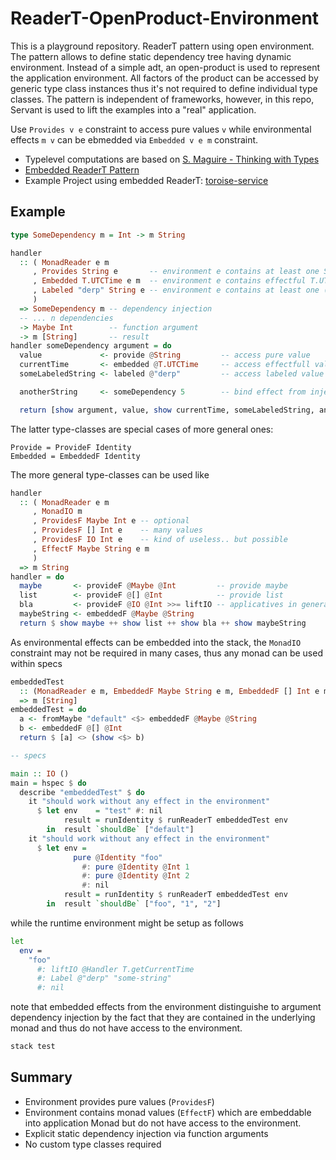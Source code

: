 # ReaderT-OpenProduct-Environment

This is a playground repository. ReaderT pattern using open environment. The pattern allows to define static dependency tree having dynamic environment.
Instead of a simple adt, an open-product is used to represent the application environment.
All factors of the product can be accessed by generic type class instances thus it's not required to define individual type classes. The pattern is independent of frameworks, however, in this repo, Servant is used to lift the examples into a "real" application.

Use `Provides v e` constraint to access pure values `v` while environmental effects `m v` can be ebmedded via `Embedded v e m` constraint.

- Typelevel computations are based on [S. Maguire - Thinking with Types][1]
- [Embedded ReaderT Pattern][2]
- Example Project using embedded ReaderT: [toroise-service][3]

## Example

```haskell
type SomeDependency m = Int -> m String

handler
  :: ( MonadReader e m
     , Provides String e       -- environment e contains at least one String
     , Embedded T.UTCTime e m  -- environment e contains effectful T.UTCTime
     , Labeled "derp" String e -- environment e contains at least one (Label "derp" String)
     )
  => SomeDependency m -- dependency injection
  -- ... n dependencies
  -> Maybe Int        -- function argument
  -> m [String]       -- result
handler someDependency argument = do
  value             <- provide @String         -- access pure value
  currentTime       <- embedded @T.UTCTime     -- access effectfull value
  someLabeledString <- labeled @"derp"         -- access labeled value

  anotherString     <- someDependency 5        -- bind effect from injected function

  return [show argument, value, show currentTime, someLabeledString, anotherString]
```

The latter type-classes are special cases of more general ones:

```
Provide = ProvideF Identity
Embedded = EmbeddedF Identity
```

The more general type-classes can be used like

```haskell
handler
  :: ( MonadReader e m
     , MonadIO m
     , ProvidesF Maybe Int e -- optional
     , ProvidesF [] Int e    -- many values
     , ProvidesF IO Int e    -- kind of useless.. but possible
     , EffectF Maybe String e m
     )
  => m String
handler = do
  maybe       <- provideF @Maybe @Int         -- provide maybe
  list        <- provideF @[] @Int            -- provide list
  bla         <- provideF @IO @Int >>= liftIO -- applicatives in general are working, thus IO
  maybeString <- embeddedF @Maybe @String
  return $ show maybe ++ show list ++ show bla ++ show maybeString
```

As environmental effects can be embedded into the stack, the `MonadIO` constraint may not be required in many cases, thus any monad can be used within specs

```haskell
embeddedTest
  :: (MonadReader e m, EmbeddedF Maybe String e m, EmbeddedF [] Int e m)
  => m [String]
embeddedTest = do
  a <- fromMaybe "default" <$> embeddedF @Maybe @String
  b <- embeddedF @[] @Int
  return $ [a] <> (show <$> b)

-- specs

main :: IO ()
main = hspec $ do
  describe "embeddedTest" $ do
    it "should work without any effect in the environment"
      $ let env    = "test" #: nil
            result = runIdentity $ runReaderT embeddedTest env
        in  result `shouldBe` ["default"]
    it "should work without any effect in the environment"
      $ let env =
              pure @Identity "foo"
                #: pure @Identity @Int 1
                #: pure @Identity @Int 2
                #: nil
            result = runIdentity $ runReaderT embeddedTest env
        in  result `shouldBe` ["foo", "1", "2"]
```

while the runtime environment might be setup as follows

```bash
let
  env =
    "foo"
      #: liftIO @Handler T.getCurrentTime
      #: Label @"derp" "some-string"
      #: nil
```
note that embedded effects from the environment distinguishe to argument dependency injection by the fact that they are contained in the underlying monad and thus do not have access to the environment.

```bash
stack test
```

## Summary

- Environment provides pure values (`ProvidesF`)
- Environment contains monad values (`EffectF`) which are embeddable into application Monad but do not have access to the environment.
- Explicit static dependency injection via function arguments
- No custom type classes required

[1]: https://leanpub.com/thinking-with-types
[2]: https://stackoverflow.com/questions/61780295/readert-design-pattern-parametrize-the-environment
[3]: https://github.com/keksnicoh/tortoise-service
